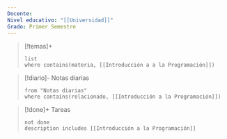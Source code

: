 ```yaml
---
Docente: 
Nivel educativo: "[[Universidad]]"
Grado: Primer Semestre
---
```




>[!temas]+ 
>```dataview
>list 
>where contains(materia, [[Introducción a a la Programación]])
>```

>[!diario]- Notas diarias
>```list
>from "Notas diarias"
>where contains(relacionado, [[Introducción a la Programación]])
>```

>[!done]+ Tareas
>```tasks
>not done 
>description includes [[Introducción a la Programación]]
>```
